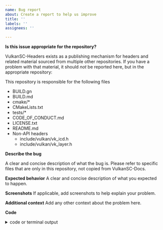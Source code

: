 ```yaml
---
name: Bug report
about: Create a report to help us improve
title: ''
labels: ''
assignees: ''

---
```


**Is this issue appropriate for the repository?**

VulkanSC-Headers exists as a publishing mechanism for headers and related material sourced from multiple other repositories. If you have a problem with that material, it should *not* be reported here, but in the appropriate repository:

This repository is responsible for the following files

* BUILD.gn
* BUILD.md
* cmake/*
* CMakeLists.txt
* tests/*
* CODE_OF_CONDUCT.md
* LICENSE.txt
* README.md
* Non-API headers
  * include/vulkan/vk_icd.h
  * include/vulkan/vk_layer.h

**Describe the bug**

A clear and concise description of what the bug is. Please refer to specific files that are only in this repository, not copied from VulkanSC-Docs.

**Expected behavior**
A clear and concise description of what you expected to happen.

**Screenshots**
If applicable, add screenshots to help explain your problem.

**Additional context**
Add any other context about the problem here.

**Code**

<details>
<summary>code or terminal output</summary>

```cpp
int main()
{
    return 0;
}
```

</details>
